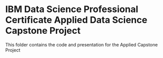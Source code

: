 # IBM Data Science Professional Certificate Applied Data Science Capstone Project
This folder contains the code and presentation for the Applied Capstone Project